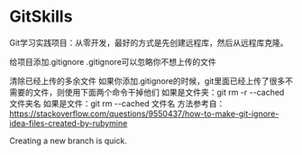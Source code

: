 # GitSkills
Git学习实践项目：从零开发，最好的方式是先创建远程库，然后从远程库克隆。

给项目添加.gitignore
.gitignore可以忽略你不想上传的文件

清除已经上传的多余文件
如果你添加.gitignore的时候，git里面已经上传了很多不需要的文件，则使用下面两个命令干掉他们
如果是文件夹：git rm -r --cached 文件夹名
如果是文件：git rm --cached 文件名
方法参考自：https://stackoverflow.com/questions/9550437/how-to-make-git-ignore-idea-files-created-by-rubymine

Creating a new branch is quick.